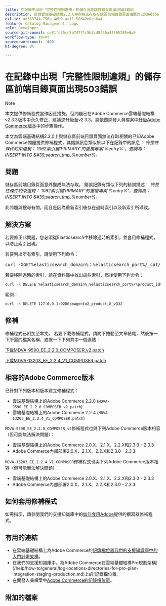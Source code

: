 ```yaml
---
title: 在記錄中出現「完整性限制違規」的儲存區前端目錄頁面出現503錯誤
description: 針對雲端基礎結構2.2.0中與無法存取存放區前端目錄頁面相關的已知Adobe Commerce問題，提供修補程式。
exl-id: ad363744-756a-48b9-ae11-58642e0ca6a4
feature: Catalog Management, Logs
role: Developer
source-git-commit: ce81fc35cc5b7477fc5b3cd5f36a4ff65280e6a0
workflow-type: tm+mt
source-wordcount: '490'
ht-degree: 0%

---
```


# 在記錄中出現「完整性限制違規」的儲存區前端目錄頁面出現503錯誤

>[!NOTE]
>
>本文提供修補程式當作因應措施，但問題已在Adobe Commerce雲端基礎結構v2.3.3版本中永久修正，建議您升級至v2.3.3。請依照開發人員檔案中[升級Adobe Commerce版本](https://devdocs.magento.com/cloud/project/project-upgrade.html)中的步驟操作。

本文為雲端基礎結構2.2.0上與儲存區前端目錄頁面無法存取相關的已知Adobe Commerce問題提供修補程式，其錯誤訊息類似於以下在記錄中的訊息： *完整性條件約束違規： 1062索引鍵&#39;PRIMARY&#39;的重複專案&#39;%entry%&#39;，查詢為： INSERT INTO \&#39;search\_tmp\_%number%*。

## 問題

儲存區前端目錄頁面意外變成無法存取。 錯誤記錄有類似下列的錯誤描述： *完整性條件約束違規： 1062索引鍵&#39;PRIMARY&#39;的重複專案&#39;%entry%&#39;，查詢為： INSERT INTO \&#39;search\_tmp\_%number%*。

此問題與搜尋有關，而且是因為重新索引後存在過時索引以及新索引所導致。

## 解決方案

若要修正此問題，您必須從Elasticsearch中移除過時的索引，並套用修補程式，以防止索引出現。

若要列出所有索引，請使用下列命令：

<pre>curl -XGET%elasticsearch_domain%：%elasticsearch_port%/_cat/indices</pre>

若要移除過時的索引，請在資料庫中找出這些索引，然後使用下列命令：

```bash
curl -X DELETE %elasticsearch_domain%:%elasticsearch_port%/%product_id%_v%outdated_version%
```

範例：

```bash
curl -X DELETE 127.0.0.1:9200/magento2_product_8_v332
```

## 修補

修補程式已附加至本文。 若要下載修補程式，請向下捲動至文章結尾，然後按一下所需的檔案名稱，或按一下下列其中一個連結：

[下載MDVA-9590\_EE\_2.2.0\_COMPOSER\_v2.patch](assets/MDVA-9590_EE_2.2.0_COMPOSER_v2.patch.zip)

[下載MDVA-13203\_EE\_2.2.4\_V1\_COMPOSER.patch](assets/MDVA-13203_EE_2.2.4_V1_COMPOSER.patch.zip)

## 相容的Adobe Commerce版本

已針對下列版本和版本建立修補程式：

* 雲端基礎結構上的Adobe Commerce 2.2.0 (`MDVA-9590_EE_2.2.0_COMPOSER_v2.patch`)
* 雲端基礎結構上的Adobe Commerce 2.2.4 (`MDVA-13203_EE_2.2.4_V1_COMPOSER.patch`)

`MDVA-9590_EE_2.2.0_COMPOSER_v2`修補程式也與下列Adobe Commerce版本相容（但可能無法解決問題）：

* 雲端基礎結構上的Adobe Commerce 2.0.X、2.1.X、2.2.X和2.3.0 - 2.3.3
* Adobe Commerce內部部署2.0.X、2.1.X、2.2.X和2.3.0 - 2.3.3

`MDVA-13203_EE_2.2.4_V1_COMPOSER`修補程式也與下列Adobe Commerce版本相容（但可能無法解決問題）：

* 雲端基礎結構上的Adobe Commerce 2.0.X、2.1.X、2.2.X和2.3.0 - 2.3.3
* Adobe Commerce內部部署2.0.X、2.1.X、2.2.X和2.3.0 - 2.3.3

## 如何套用修補程式

如需指示，請參閱我們的支援知識庫中的[如何套用Adobe](/help/how-to/general/how-to-apply-a-composer-patch-provided-by-magento.md)提供的撰寫器修補程式。

## 有用的連結

* 在雲端基礎結構上為Adobe Commerce的[記錄檔位置我們的支援知識庫中的入門計畫架構](/help/how-to/general/log-locations-directories-for-starter-plan.md)。
* 在我們的支援知識庫中，為Adobe Commerce在雲端基礎結構Pro規劃架構](/help/how-to/general/log-locations-directories-for-pro-plan-integration-staging-production.md)上的[記錄檔位置。
* 在開發人員檔案中[Adobe Commerce的記錄檔位置](https://devdocs.magento.com/guides/v2.3/cloud/trouble/environments-logs.html)。

## 附加的檔案
